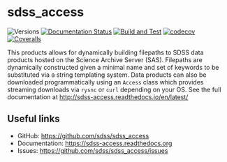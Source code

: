 # sdss_access

![Versions](https://img.shields.io/badge/python->3.7-blue)
[![Documentation Status](https://readthedocs.org/projects/sdss-access/badge/?version=latest)](https://sdss-access.readthedocs.io/en/latest/?badge=latest)
[![Build and Test](https://github.com/sdss/sdss_access/actions/workflows/build.yml/badge.svg)](https://github.com/sdss/sdss_access/actions/workflows/build.yml)
[![codecov](https://codecov.io/gh/sdss/sdss_access/branch/master/graph/badge.svg)](https://codecov.io/gh/sdss/sdss_access)
[![Coveralls](https://coveralls.io/repos/github/sdss/sdss_access/badge.svg)](https://coveralls.io/github/sdss/sdss_access)


This products allows for dynamically building filepaths to SDSS data products hosted on the Science Archive Server (SAS).  Filepaths
are dynamically constructed given a minimal name and set of keywords to be substituted via a string templating system.  Data products
can also be downloaded programmatically using an ``Access`` class which provides streaming downloads via ``rysnc`` or ``curl``
depending on your OS. See the full documentation at http://sdss-access.readthedocs.io/en/latest/

Useful links
------------

- GitHub: https://github.com/sdss/sdss_access
- Documentation: https://sdss-access.readthedocs.org
- Issues: https://github.com/sdss/sdss_access/issues


